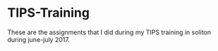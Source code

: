 # TIPS-Training
These are the assignments that I did during my TIPS training in soliton during june-july 2017.

